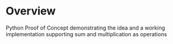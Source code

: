 
# Overview 

Python Proof of Concept demonstrating the idea and a working implementation supporting sum and multiplication as operations 


